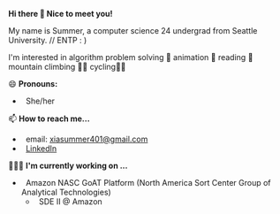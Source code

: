 **Hi there 👋 Nice to meet you!**

My name is Summer, a computer science 24 undergrad from Seattle University. // ENTP : )

I'm interested in algorithm problem solving 🧐 animation 🎥 reading 📖 mountain climbing 🧗‍♀️ cycling🚴‍♀️

😄 **Pronouns:**
* &nbsp; She/her
  
📫 **How to reach me...**  
* &nbsp; email: [xiasummer401@gmail.com](xiasummer401@gmail.com)  
* &nbsp; [LinkedIn](http://www.linkedin.com/in/summer-xia-708b37205)  

👩🏻‍💻 **I'm currently working on ...**
* &nbsp; Amazon NASC GoAT Platform (North America Sort Center Group of Analytical Technologies)
  	- &nbsp; SDE II @ Amazon
  
<!--
**summersCodingLog/summersCodingLog** is a ✨ _special_ ✨ repository because its `README.md` (this file) appears on your GitHub profile.

Here are some ideas to get you started:

- 🔭 I’m currently working on ...
- 🌱 I’m currently learning ...
- 👯 I’m looking to collaborate on ...
- 🤔 I’m looking for help with ...
- 💬 Ask me about ...
- 📫 How to reach me: ...
- 😄 Pronouns: ...
- ⚡ Fun fact: ...
-->

